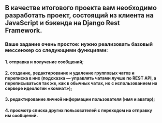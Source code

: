 ## В качестве итогового проекта вам необходимо разработать проект, состоящий из клиента на JavaScript и бэкенда на Django Rest Framework.

### Ваше задание очень простое: нужно реализовать базовый мессенжер со следующими функциями:

#### 1. отправка и получение сообщений;
#### 2. создание, редактирование и удаление групповых чатов и переписка в них (подсказка — управлять чатами лучше по REST API, а переписываться так же, как в обычных чатах, но с использованием на сервере идеологии «комнат»);
#### 3. редактирование личной информации пользователя (имя и аватар);
#### 4. просмотр списка других пользователей с переходом на отправку им сообщений.